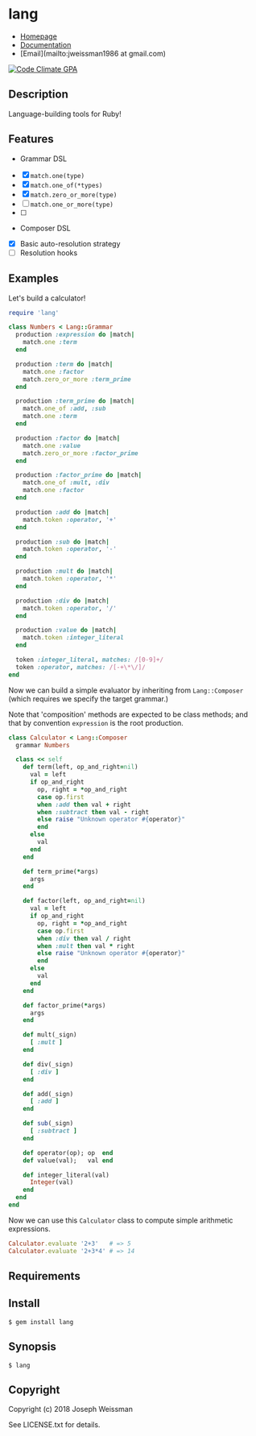 # lang

* [Homepage](https://rubygems.org/gems/lang)
* [Documentation](http://rubydoc.info/gems/lang/frames)
* [Email](mailto:jweissman1986 at gmail.com)

[![Code Climate GPA](https://codeclimate.com/github/jweissman/lang/badges/gpa.svg)](https://codeclimate.com/github/jweissman/lang)

## Description

Language-building tools for Ruby!

## Features

 - Grammar DSL
 - [x] `match.one(type)`
 - [x] `match.one_of(*types)`
 - [x] `match.zero_or_more(type)`
 - [ ] `match.one_or_more(type)`
 - [ ]
 - Composer DSL
 - [x] Basic auto-resolution strategy
 - [ ] Resolution hooks

## Examples

Let's build a calculator!

```ruby
require 'lang'

class Numbers < Lang::Grammar
  production :expression do |match|
    match.one :term
  end

  production :term do |match|
    match.one :factor
    match.zero_or_more :term_prime
  end

  production :term_prime do |match|
    match.one_of :add, :sub
    match.one :term
  end

  production :factor do |match|
    match.one :value
    match.zero_or_more :factor_prime
  end

  production :factor_prime do |match|
    match.one_of :mult, :div
    match.one :factor
  end

  production :add do |match|
    match.token :operator, '+'
  end

  production :sub do |match|
    match.token :operator, '-'
  end

  production :mult do |match|
    match.token :operator, '*'
  end

  production :div do |match|
    match.token :operator, '/'
  end

  production :value do |match|
    match.token :integer_literal
  end

  token :integer_literal, matches: /[0-9]+/
  token :operator, matches: /[-+\*\/]/
end
```

Now we can build a simple evaluator by inheriting from `Lang::Composer` (which requires we specify the target grammar.)

Note that 'composition' methods are expected to be class methods; and that by convention `expression` is the root production.

```ruby
class Calculator < Lang::Composer
  grammar Numbers

  class << self
    def term(left, op_and_right=nil)
      val = left
      if op_and_right
        op, right = *op_and_right
        case op.first
        when :add then val + right
        when :subtract then val - right
        else raise "Unknown operator #{operator}"
        end
      else
        val
      end
    end

    def term_prime(*args)
      args
    end

    def factor(left, op_and_right=nil)
      val = left
      if op_and_right
        op, right = *op_and_right
        case op.first
        when :div then val / right
        when :mult then val * right
        else raise "Unknown operator #{operator}"
        end
      else
        val
      end
    end

    def factor_prime(*args)
      args
    end

    def mult(_sign)
      [ :mult ]
    end

    def div(_sign)
      [ :div ]
    end

    def add(_sign)
      [ :add ]
    end

    def sub(_sign)
      [ :subtract ]
    end

    def operator(op); op  end
    def value(val);   val end

    def integer_literal(val)
      Integer(val)
    end
  end
end
```

Now we can use this `Calculator` class to compute simple arithmetic expressions.

```ruby
Calculator.evaluate '2+3'   # => 5
Calculator.evaluate '2+3*4' # => 14
```

## Requirements

## Install

    $ gem install lang

## Synopsis

    $ lang

## Copyright

Copyright (c) 2018 Joseph Weissman

See LICENSE.txt for details.
